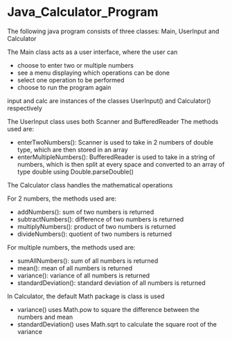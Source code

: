 # Java_Calculator_Program
The following java program consists of three classes: Main, UserInput and Calculator

The Main class acts as a user interface, where the user can
- choose to enter two or multiple numbers
- see a menu displaying which operations can be done
- select one operation to be performed
- choose to run the program again

input and calc are instances of the classes UserInput() and Calculator() respectively


The UserInput class uses both Scanner and BufferedReader
The methods used are:
- enterTwoNumbers(): Scanner is used to take in 2 numbers of double type, which are then stored in an array
- enterMultipleNumbers(): BufferedReader is used to take in a string of numbers, which is then split at every space and converted to an array of type double using Double.parseDouble()

The Calculator class handles the mathematical operations

For 2 numbers, the methods used are:
- addNumbers(): sum of two numbers is returned
- subtractNumbers(): difference of two numbers is returned
- multiplyNumbers(): product of two numbers is returned
- divideNumbers(): quotient of two numbers is returned

For multiple numbers, the methods used are:
- sumAllNumbers(): sum of all numbers is returned
- mean(): mean of all numbers is returned
- variance(): variance of all numbers is returned
- standardDeviation(): standard deviation of all numbers is returned

In Calculator, the default Math package is class is used
- variance() uses Math.pow to square the difference between the numbers and mean
- standardDeviation() uses Math.sqrt to calculate the square root of the variance
